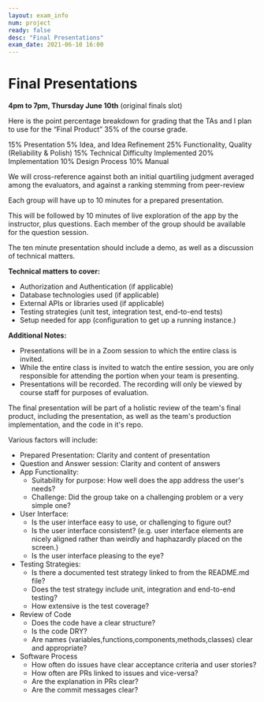 ```yaml
---
layout: exam_info
num: project
ready: false
desc: "Final Presentations"
exam_date: 2021-06-10 16:00
---
```


# Final Presentations 

**4pm to 7pm, Thursday June 10th** (original finals slot)

Here is the point percentage breakdown for grading that the TAs and I plan to use for the “Final Product” 35% of the course grade.

15% Presentation
5% Idea, and Idea Refinement
25% Functionality, Quality (Reliability & Polish)
15% Technical Difficulty Implemented
20% Implementation
10% Design Process
10% Manual 

We will cross-reference against both an initial quartiling judgment averaged among the evaluators, and against a ranking stemming from peer-review

Each group will have up to 10 minutes for a prepared presentation.

This will be followed by 10 minutes of live exploration of the app
by the instructor, plus questions.   Each member of the group should be
available for the question session.

The ten minute presentation should include a demo, as well as a discussion of
technical matters.

**Technical matters to cover:**
* Authorization and Authentication (if applicable)
* Database technologies used (if applicable)
* External APIs or libraries used (if applicable)
* Testing strategies (unit test, integration test, end-to-end tests)
* Setup needed for app (configuration to get up a running instance.)

**Additional Notes:**
* Presentations will be in a Zoom session to which the entire class is invited.
* While the entire class is invited to watch the entire session, you are only
  responsible for attending the portion when your team is presenting.
* Presentations will be recorded.  The recording will only be viewed
  by course staff for purposes of evaluation.

The final presentation will be part of a holistic review of the team's
final product, including the presentation, as well as the team's production
implementation, and the code in it's repo.

Various factors will include:

* Prepared Presentation: Clarity and content of presentation
* Question and Answer session: Clarity and content of answers
* App Functionality:
  - Suitability for purpose: How well does the app address the user's needs?
  - Challenge: Did the group take on a challenging problem or a very simple one?  
* User Interface:
  - Is the user interface easy to use, or challenging to figure out?
  - Is the user interface consistent? (e.g. user interface elements are nicely aligned rather than weirdly and haphazardly placed on the screen.)
  - Is the user interface pleasing to the eye?
* Testing Strategies:
  - Is there a documented test strategy linked to from the README.md file?
  - Does the test strategy include unit, integration and end-to-end testing?
  - How extensive is the test coverage?
* Review of Code
  - Does the code have a clear structure?
  - Is the code DRY?
  - Are names (variables,functions,components,methods,classes) clear and
    appropriate?
* Software Process
  - How often do issues have clear acceptance criteria and user stories?
  - How often are PRs linked to issues and vice-versa?
  - Are the explanation in PRs clear?
  - Are the commit messages clear?
